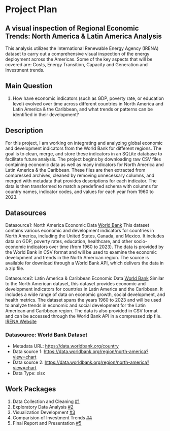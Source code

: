 # Project Plan

## A visual inspection of Regional Economic Trends: North America & Latin America Analysis
<!-- Give your project a short title. -->
This analysis utilizes the International Renewable Energy Agency (IRENA) dataset to carry out a comprehensive visual inspection of the energy deployment across the Americas. Some of the key aspects that will be covered are: Costs, Energy Transition, Capacity and Generation and Investment trends.

## Main Question

<!-- Think about one main question you want to answer based on the data. -->
1. How have economic indicators (such as GDP, poverty rate, or education level) evolved over time across different countries in North America and Latin America & the Caribbean, and what trends or patterns can be identified in their development?



## Description

<!-- Describe your data science project in max. 200 words. Consider writing about why and how you attempt it. -->
For this project, I am working on integrating and analyzing global economic and development indicators from the World Bank for different regions. The goal is to clean, merge, and store these indicators in an SQLite database to facilitate future analysis. The project begins by downloading raw CSV files containing economic data as well as many indicators for North America and Latin America & the Caribbean. These files are then extracted from compressed archives, cleaned by removing unnecessary columns, and merged with metadata that provides descriptions for each indicator. The data is then transformed to match a predefined schema with columns for country names, indicator codes, and values for each year from 1960 to 2023.

## Datasources

<!-- Describe each datasources you plan to use in a section. Use the prefic "DatasourceX" where X is the id of the datasource. -->

Datasource1: North America Economic Data [World Bank](https://data.worldbank.org/country)
This dataset contains various economic and development indicators for countries in North America, including the United States, Canada, and Mexico. It includes data on GDP, poverty rates, education, healthcare, and other socio-economic indicators over time (from 1960 to 2023). The data is provided by the World Bank in CSV format and will be used to examine the economic development and trends in the North American region. The source is available for download through a World Bank API, which delivers the data in a zip file.

Datasource2: Latin America & Caribbean Economic Data [World Bank](https://data.worldbank.org/country)
Similar to the North American dataset, this dataset provides economic and development indicators for countries in Latin America and the Caribbean. It includes a wide range of data on economic growth, social development, and health metrics. The dataset spans the years 1960 to 2023 and will be used to analyze trends in economic and social development for the Latin American and Caribbean region. The data is also provided in CSV format and can be accessed through the World Bank API in a compressed zip file. [IRENA Website](https://www.irena.org/About)

### Datasource: World Bank Dataset
* Metadata URL: https://data.worldbank.org/country
* Data source 1: https://data.worldbank.org/region/north-america?view=chart
* Data source 2: https://data.worldbank.org/region/north-america?view=chart
* Data Type: xlsx



## Work Packages

<!-- List of work packages ordered sequentially, each pointing to an issue with more details. -->

1. Data Collection and Cleaning [#1][i1]
2. Exploratory Data Analysis [#2][i1]
3. Visualization Development [#3][i1]
4. Comparision of Investment Trends [#4][i1]
5. Final Report and Presentation [#5][i1]

[i1]: https://github.com/jvalue/made-template/issues/1
